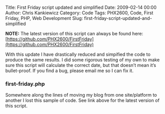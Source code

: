 Title: First Friday script updated and simplified
Date: 2009-02-14 00:00
Author: Chris Kankiewicz
Category: Code
Tags: PHX2600, Code, First Friday, PHP, Web Development
Slug: first-friday-script-updated-and-simplified

**NOTE:** The latest version of this script can always be found here:
[https://github.com/PHX2600/FirstFriday](https://github.com/PHX2600/FirstFriday)

With this update I have drastically reduced and simpified the code to produce
the same results. I did some rigorous testing of my own to make sure this script
will calculate the correct date, but that doesn’t mean it’s bullet-proof. If you
find a bug, please email me so I can fix it.

### first-friday.php

Somewhere along the lines of moving my blog from one site/platform to another I
lost this sample of code. See link above for the latest version of this script.
